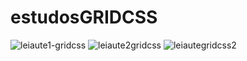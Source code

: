 # estudosGRIDCSS
![leiaute1-gridcss](https://user-images.githubusercontent.com/5197047/138759663-09915260-96b7-46e2-9af5-8a71cf48b70a.png)
![leiaute2gridcss](https://user-images.githubusercontent.com/5197047/138759674-b0bc3eb2-2ef4-48be-aad3-4db31da0a65c.png)
![leiautegridcss2](https://user-images.githubusercontent.com/5197047/138759681-82d1aaf7-c8b3-4c2a-87bc-230f3db0eb8f.png)
